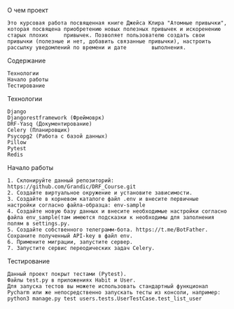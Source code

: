 О чем проект

    Это курсовая работа посвященная книге Джейса Клира "Атомные привычки", которая посвящена приобретению новых полезных привычек и искоренению старых плохих     привычек. Позволяет пользователю создать свои привычки (полезные и нет, добавить связанные привычки), настроить рассылку уведомлений по времени и дате        выполнения.
    
Содержание

    Технологии
    Начало работы
    Тестирование

Технологии

    Django 
    Djangorestframework (Фреймоврк)
    DRF-Yasq (Документирование)
    Celery (Планировщик)
    Psycopg2 (Работа с базой данных)
    Pillow
    Pytest
    Redis

Начало работы

    1. Склонируйте данный репозиторий: https://github.com/Grandic/DRF_Course.git
    2. Создайте виртуальное окружение и установите зависимости.
    3. Создайте в корневом каталоге файл .env и внесите первичные настройки согласно файла-образца: env-sample
    4. Создайте новую базу данных и внесите необходимые настройки согласно файла env_sample(там имеются подсказки к необходимы для заполнения полям в settings.py.
    5. Создайте собственного телеграмм-бота. https://t.me/BotFather. Сохраните полученный API-key в файл env.
    6. Примените миграции, запустите сервер.
    7. Запустите сервис переодических задач Celery.

Тестирование

    Данный проект покрыт тестами (Pytest).
    Файлы test.py в приложениях Habit и User.
    Для запуска тестов вы можете использовать стандартный функционал Pycharm или же непосредственно запускать тесты из консоли, например:
    python3 manage.py test users.tests.UserTestCase.test_list_user

    
    
    

    



  
